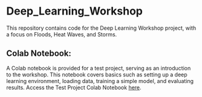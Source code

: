 # Deep_Learning_Workshop

This repository contains code for the Deep Learning Workshop project, with a focus on Floods, Heat Waves, and Storms.

## Colab Notebook:

A Colab notebook is provided for a test project, serving as an introduction to the workshop. This notebook covers basics such as setting up a deep learning environment, loading data, training a simple model, and evaluating results. Access the Test Project Colab Notebook [here](https://colab.research.google.com/drive/1Lp05yjy1JjRkRvTwOZm2FAJVva0vgsho?usp=drive_link).
